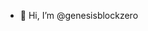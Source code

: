 - 👋 Hi, I’m @genesisblockzero

<!---
wndrboy/wndrboy is a ✨ special ✨ repository because its `README.md` (this file) appears on your GitHub profile.
You can click the Preview link to take a look at your changes.
--->
